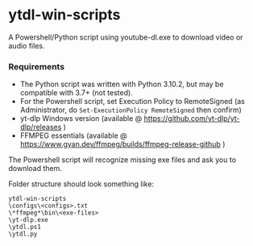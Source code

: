# ytdl-win-scripts
A Powershell/Python script using youtube-dl.exe to download video or audio files.

### Requirements
- The Python script was written with Python 3.10.2, but may be compatible with 3.7+ (not tested).
- For the Powershell script, set Execution Policy to RemoteSigned (as Administrator, do `Set-ExecutionPolicy RemoteSigned` then confirm)
- yt-dlp Windows version (available @ https://github.com/yt-dlp/yt-dlp/releases )
- FFMPEG essentials (available @ https://www.gyan.dev/ffmpeg/builds/ffmpeg-release-github )

The Powershell script will recognize missing exe files and ask you to download them.

Folder structure should look something like:
```
ytdl-win-scripts
\configs\<configs>.txt
\*ffmpeg*\bin\<exe-files>
\yt-dlp.exe
\ytdl.ps1
\ytdl.py
```

